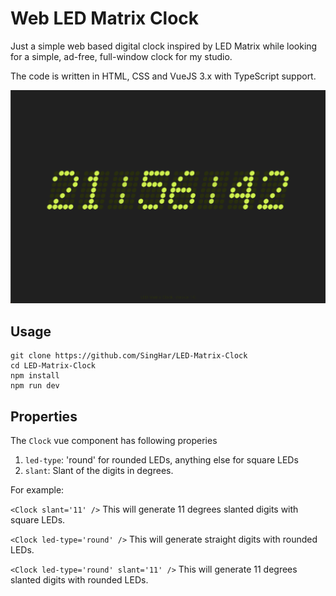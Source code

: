 # Web LED Matrix Clock
Just a simple web based digital clock inspired by LED Matrix while looking for a simple, ad-free, full-window clock for my studio.

The code is written in HTML, CSS and VueJS 3.x with TypeScript support.

![Sample Output](./sample.png)

## Usage
```
git clone https://github.com/SingHar/LED-Matrix-Clock
cd LED-Matrix-Clock
npm install
npm run dev
```

## Properties
The `Clock` vue component has following properies

1. `led-type`: 'round' for rounded LEDs, anything else for square LEDs
2. `slant`: Slant of the digits in degrees.

For example:

`<Clock slant='11' />`
This will generate 11 degrees slanted digits with square LEDs.

`<Clock led-type='round' />` 
This will generate straight digits with rounded LEDs.

`<Clock led-type='round' slant='11' />` 
This will generate 11 degrees slanted digits with rounded LEDs.

